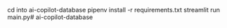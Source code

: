 cd into ai-copilot-database
pipenv install -r requirements.txt
streamlit run main.py# ai-copilot-database
